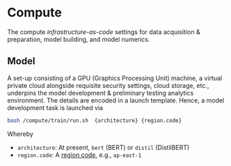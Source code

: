 <br>

# Compute

The compute *infrastructure-as-code* settings for data acquisition & preparation, model building, and model numerics.

## Model

A set-up consisting of a GPU (Graphics Processing Unit) machine, a virtual private cloud alongside requisite security settings, cloud storage, etc., underpins the model development & preliminary testing analytics environment.  The details are encoded in a launch template.  Hence, a model development task is launched via  

```bash
bash /compute/train/run.sh  {architecture} {region.code}
```

Whereby

* `architecture`: At present, `bert` (BERT) or `distil` (DistilBERT)
* `region.code`: A <a href="https://docs.aws.amazon.com/general/latest/gr/rande.html" target="_blank">region code</a>, e.g., `ap-east-1`

<br>
<br>

<br>
<br>

<br>
<br>

<br>
<br>